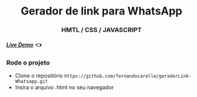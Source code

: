 <h1 align="center"> <strong> Gerador de link para WhatsApp </strong></h1>
<h3 align="center"> <strong> HMTL / CSS / JAVASCRIPT </strong></h3>

##### [Live Demo](http://linkparawhatsapp.com/) :point_left:


### Rode o projeto

+ Clone o repositório `https://github.com/fernandocarelle/geradorLink-Whatsapp.git`
+ Insira o arquivo .html no seu navegador
